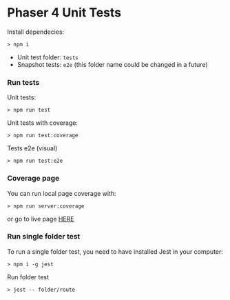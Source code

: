 # Phaser 4 Unit Tests

Install dependecies: 
```
> npm i
```

- Unit test folder: ``tests``   
- Snapshot tests: ``e2e`` (this folder name could be changed in a future)

### Run tests

Unit tests: 
```
> npm run test
```

Unit tests with coverage: 
```
> npm run test:coverage
```

Tests e2e (visual)
```
> npm run test:e2e
```

### Coverage page

You can run local page coverage with:

```
> npm run server:coverage
```
or go to live page [HERE](https://phaserjs.github.io/tests/coverage/)


### Run single folder test

To run a single folder test, you need to have installed Jest in your computer: 

```
> npm i -g jest
```

Run folder test

```
> jest -- folder/route
```
